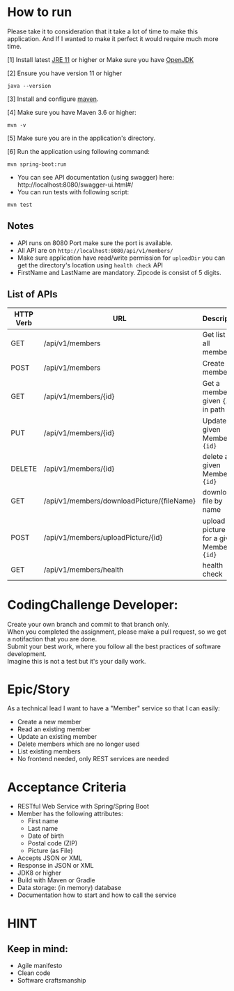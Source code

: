 # How to run
Please take it to consideration that it take a lot of time to make this application. And If I wanted to make it perfect it would require much more time.

[1] Install latest [JRE 11](https://www.oracle.com/technetwork/java/javase/downloads/index.html) or higher or Make sure you have [OpenJDK](https://openjdk.java.net/install/)

[2] Ensure you have version 11 or higher
```` shell script
java --version
````
[3] Install and configure [maven](https://maven.apache.org/).

[4] Make sure you have Maven 3.6 or higher:
```` shell script
mvn -v
```` 
[5] Make sure you are in the application's directory.

[6] Run the application using following command:
```` shell script
mvn spring-boot:run
```` 

- You can see API documentation (using swagger) here:
http://localhost:8080/swagger-ui.html#/
- You can run tests with following script:
```shell script
mvn test
```

## Notes
- API runs on 8080 Port make sure the port is available.
- All API are on `http://localhost:8080/api/v1/members/`
- Make sure application have read/write permission for `uploadDir` you can get the directory's location using `health check` API 
- FirstName and LastName are mandatory. Zipcode is consist of 5 digits.


## List of APIs

| HTTP Verb | URL | Description |
| --------- | --- | ----------- | 
| GET | /api/v1/members | Get list of all members |
| POST | /api/v1/members | Create new member |
| GET | /api/v1/members/{id} | Get a member by given `{id}` in path |
| PUT | /api/v1/members/{id} | Update a given Member by `{id}` |
| DELETE | /api/v1/members/{id} | delete a given Member by `{id}` |
| GET | /api/v1/members/downloadPicture/{fileName} | download a file by name |
| POST | /api/v1/members/uploadPicture/{id} | upload a picture file for a given Member by `{id}` |
| GET | /api/v1/members/health | health check |

# CodingChallenge Developer:

Create your own branch and commit to that branch only.    
When you completed the assignment, please make a pull request, so we get a notifaction that you are done.     
Submit your best work, where you follow all the best practices of software development.    
Imagine this is not a test but it's your daily work.


# Epic/Story
As a technical lead I want to have a "Member" service so that I can easily:
* Create a new member
* Read an existing member
* Update an existing member
* Delete members which are no longer used
* List existing members
* No frontend needed, only REST services are needed

# Acceptance Criteria
* RESTful Web Service with Spring/Spring Boot
* Member has the following attributes:
  * First name
  * Last name
  * Date of birth
  * Postal code (ZIP)
  * Picture (as File)
* Accepts JSON or XML
* Response in JSON or XML
* JDK8 or higher
* Build with Maven or Gradle
* Data storage: (in memory) database
* Documentation how to start and how to call the service

# HINT
## Keep in mind:
* Agile manifesto
* Clean code
* Software craftsmanship
